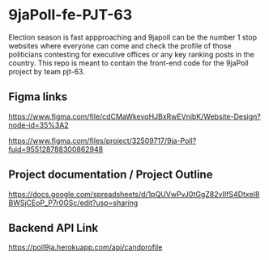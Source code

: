 # 9jaPoll-fe-PJT-63
Election season is fast appproaching and 9japoll can be the number 1 stop websites where everyone can come and check the profile of those politicians contesting for executive offices or any key ranking posts in the country. This repo is meant to contain the front-end code for the 9jaPoll project by team pjt-63.

## Figma links
https://www.figma.com/file/cdCMaWkevqHJBxRwEVnjbK/Website-Design?node-id=35%3A2

https://www.figma.com/files/project/32509717/9ja-Poll?fuid=955128788300862948

## Project documentation / Project Outline
https://docs.google.com/spreadsheets/d/1pQUVwPvJ0tGgZ82vIIfS4DtxeI8BWSjCEoP_P7r0GSc/edit?usp=sharing

## Backend API Link
https://poll9ja.herokuapp.com/api/candprofile
